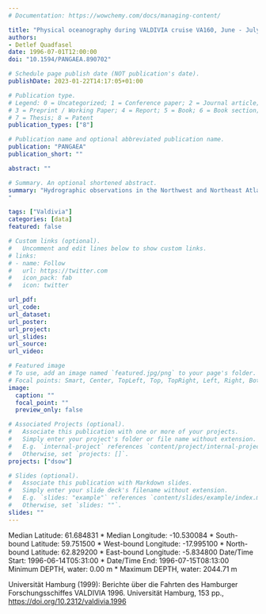 ```yaml
---
# Documentation: https://wowchemy.com/docs/managing-content/

title: "Physical oceanography during VALDIVIA cruise VA160, June - July 1996. Institut für Meereskunde, Universität Hamburg"
authors: 
- Detlef Quadfasel
date: 1996-07-01T12:00:00
doi: "10.1594/PANGAEA.890702"

# Schedule page publish date (NOT publication's date).
publishDate: 2023-01-22T14:17:05+01:00

# Publication type.
# Legend: 0 = Uncategorized; 1 = Conference paper; 2 = Journal article;
# 3 = Preprint / Working Paper; 4 = Report; 5 = Book; 6 = Book section;
# 7 = Thesis; 8 = Patent
publication_types: ["8"]

# Publication name and optional abbreviated publication name.
publication: "PANGAEA"
publication_short: ""

abstract: ""

# Summary. An optional shortened abstract.
summary: "Hydrographic observations in the Northwest and Northeast Atlantic during Valdivia cruise 161/2 from 19. August - 5. September 1996.
"

tags: ["Valdivia"]
categories: [data]
featured: false

# Custom links (optional).
#   Uncomment and edit lines below to show custom links.
# links:
# - name: Follow
#   url: https://twitter.com
#   icon_pack: fab
#   icon: twitter

url_pdf:
url_code:
url_dataset:  
url_poster:
url_project:
url_slides:
url_source:
url_video:

# Featured image
# To use, add an image named `featured.jpg/png` to your page's folder. 
# Focal points: Smart, Center, TopLeft, Top, TopRight, Left, Right, BottomLeft, Bottom, BottomRight.
image:
  caption: ""
  focal_point: ""
  preview_only: false

# Associated Projects (optional).
#   Associate this publication with one or more of your projects.
#   Simply enter your project's folder or file name without extension.
#   E.g. `internal-project` references `content/project/internal-project/index.md`.
#   Otherwise, set `projects: []`.
projects: ["dsow"]

# Slides (optional).
#   Associate this publication with Markdown slides.
#   Simply enter your slide deck's filename without extension.
#   E.g. `slides: "example"` references `content/slides/example/index.md`.
#   Otherwise, set `slides: ""`.
slides: ""
---
```

Median Latitude: 61.684831 * Median Longitude: -10.530084 * South-bound Latitude: 59.751500 * West-bound Longitude: -17.995100 * North-bound Latitude: 62.829200 * East-bound Longitude: -5.834800
Date/Time Start: 1996-06-14T05:31:00 * Date/Time End: 1996-07-15T08:13:00
Minimum DEPTH, water: 0.00 m * Maximum DEPTH, water: 2044.71 m

Universität Hamburg (1999): Berichte über die Fahrten des Hamburger Forschungsschiffes VALDIVIA 1996. Universität Hamburg, 153 pp., https://doi.org/10.2312/valdivia.1996